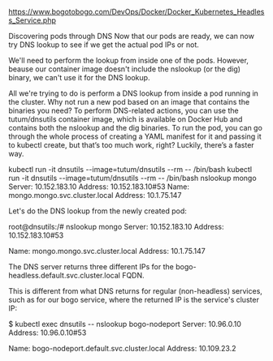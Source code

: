 https://www.bogotobogo.com/DevOps/Docker/Docker_Kubernetes_Headless_Service.php

Discovering pods through DNS
Now that our pods are ready, we can now try DNS lookup to see if we get the actual pod IPs or not.

We'll need to perform the lookup from inside one of the pods. However, beause our container image doesn't include the nslookup (or the dig) binary, we can't use it for the DNS lookup.

All we're trying to do is perform a DNS lookup from inside a pod running in the cluster. Why not run a new pod based on an image that contains the binaries you need? To perform DNS-related actions, you can use the tutum/dnsutils container image, which is available on Docker Hub and contains both the nslookup and the dig binaries. To run the pod, you can go through the whole process of creating a YAML manifest for it and passing it to kubectl create, but that’s too much work, right? Luckily, there’s a faster way.

kubectl run -it dnsutils --image=tutum/dnsutils --rm -- /bin/bash 
kubectl run -it dnsutils --image=tutum/dnsutils --rm -- /bin/bash 
nslookup mongo
Server:		10.152.183.10
Address:	10.152.183.10#53
Name:	mongo.mongo.svc.cluster.local
Address: 10.1.75.147

Let's do the DNS lookup from the newly created pod:

root@dnsutils:/# nslookup mongo
Server:		10.152.183.10
Address:	10.152.183.10#53

Name:	mongo.mongo.svc.cluster.local
Address: 10.1.75.147

The DNS server returns three different IPs for the bogo-headless.default.svc.cluster.local FQDN.

This is different from what DNS returns for regular (non-headless) services, such as for our bogo service, where the returned IP is the service's cluster IP:

$ kubectl exec dnsutils -- nslookup bogo-nodeport
Server:		10.96.0.10
Address:	10.96.0.10#53

Name:	bogo-nodeport.default.svc.cluster.local
Address: 10.109.23.2